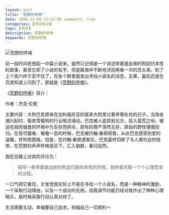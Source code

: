 ```yaml
---
layout: post
title: "荒野的呼唤"
date: 2006-12-09 15:22:00 comments: true
categories: [书评影评]
tags: [书评]
description: 荒野的呼唤
keywords: 荒野的呼唤
---
```


![荒野的呼唤](http://img5.douban.com/lpic/s1037588.jpg)

前一段时间老想起一中篇小说来，虽然只记得是一个讲述带着狼血缘的狗回归本性的故事，甚至忘却了小说的名字，但是脑海中不断地浮现再看一次的念头来。到了上个周六终于忍不住了，在各个群里面发出寻找小说名的消息，无果，最后还是在百度知道上问到了，那就是《[荒野的呼唤](http://book.douban.com/subject/1050367/)》。

《[荒野的呼唤](http://book.douban.com/subject/1050367/)》简介：

作者：杰克·伦敦

主要内容：大狗巴克原来在加利福尼亚的富家大院里过着养尊处优的日子。当淘金潮兴起时，贩卖雪橇狗的行业暗流涌动。巴克被人盗卖到北方，投入蛮荒之地，被迫在弱肉强食的环境中为生存而拼杀，原有的尊严荡然无存，原始的野性慢慢回归。在受尽磨难、奄奄一息的时候，巴克被约翰·桑顿搭救，从此巴克感受到爱的温暖，并知恩图报。但是，在约翰·桑顿遇害后，巴克最终切断了与人类社会的纽带，在荒野的声声呼唤感召下，汇入狼群，重归自然。

我在豆瓣上对其的评论为：
> 描写一条带着狼血统的狗返归狼的本性的历程，我特喜欢那一个个心理暂变的过程。

一口气把它看完，才发觉我实际上不是在寻找一个小说名，而是一种精神的激励，一个采取行动理由，以及一个成功的先例。自我调节功能已经对我作出了种种心理暗示，是时候采取行动认真对待了。

生活需要主动，幸福要自己追求，祝福自己一切顺利～
